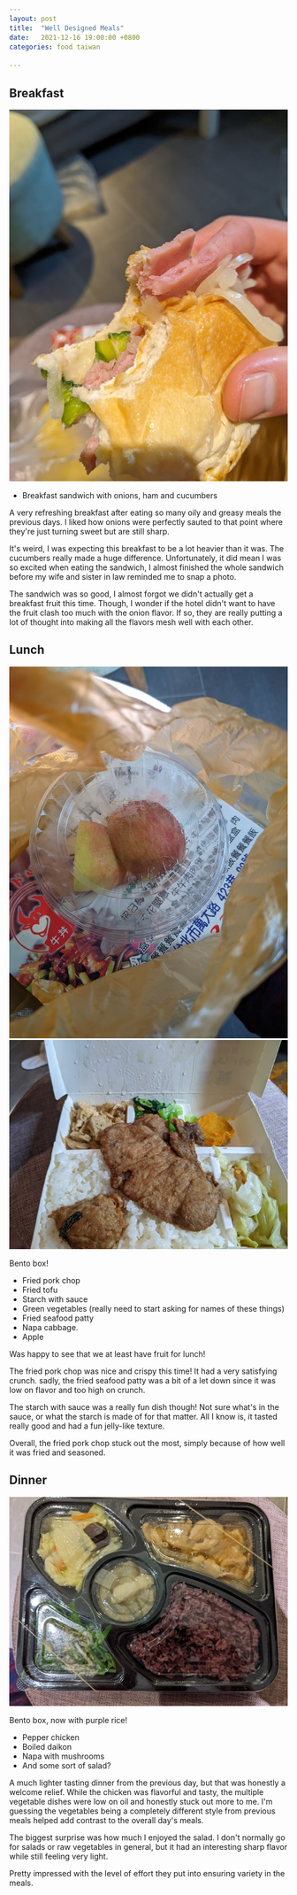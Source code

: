 ```yaml
---
layout: post
title:  "Well Designed Meals"
date:   2021-12-16 19:00:00 +0800
categories: food taiwan

---
```


## Breakfast

![breakfast](/assets/taiwan_2021/day2_meal1.jpg)

* Breakfast sandwich with onions, ham and cucumbers

A very refreshing breakfast after eating so many oily and greasy meals the previous
days. I liked how onions were perfectly sauted to that point where they're just turning
sweet but are still sharp.

It's weird, I was expecting this breakfast to be a lot heavier than it was. The
cucumbers really made a huge difference. Unfortunately, it did mean I was so excited
when eating the sandwich, I almost finished the whole sandwich before my wife and sister
in law reminded me to snap a photo.

The sandwich was so good, I almost forgot we didn't actually get a breakfast fruit this
time. Though, I wonder if the hotel didn't want to have the fruit clash too much with
the onion flavor. If so, they are really putting a lot of thought into making all the
flavors mesh well with each other.

## Lunch


![lunch-bag-outside](/assets/taiwan_2021/day2_meal2b.jpg)
![lunch-main](/assets/taiwan_2021/day2_meal2a.jpg)

Bento box!
* Fried pork chop
* Fried tofu
* Starch with sauce
* Green vegetables (really need to start asking for names of these things)
* Fried seafood patty
* Napa cabbage.
* Apple

Was happy to see that we at least have fruit for lunch!

The fried pork chop was nice and crispy this time! It had a very satisfying crunch.
sadly, the fried seafood patty was a bit of a let down since it was low on flavor and
too high on crunch.

The starch with sauce was a really fun dish though! Not sure what's in the sauce, or
what the starch is made of for that matter. All I know is, it tasted really good and had
a fun jelly-like texture.

Overall, the fried pork chop stuck out the most, simply because of how well it was fried
and seasoned.

## Dinner

![dinner-main](/assets/taiwan_2021/day2_meal3.jpg)

Bento box, now with purple rice!
* Pepper chicken
* Boiled daikon
* Napa with mushrooms
* And some sort of salad?

A much lighter tasting dinner from the previous day, but that was honestly a welcome
relief. While the chicken was flavorful and tasty, the multiple vegetable dishes were
low on oil and honestly stuck out more to me. I'm guessing the vegetables being a
completely different style from previous meals helped add contrast to the overall day's
meals.

The biggest surprise was how much I enjoyed the salad. I don't normally go for salads or
raw vegetables in general, but it had an interesting sharp flavor while still feeling
very light.

Pretty impressed with the level of effort they put into ensuring variety in the meals.